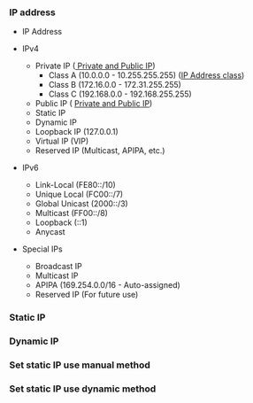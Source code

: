 ### IP address 
* IP Address
* IPv4
    * Private IP ([ Private and Public IP](https://www.youtube.com/watch?v=po8ZFG0Xc4Q))
        * Class A (10.0.0.0 - 10.255.255.255) ([IP Address class](https://www.youtube.com/watch?v=0dFNpNgiTAA))
        * Class B (172.16.0.0 - 172.31.255.255)
        * Class C (192.168.0.0 - 192.168.255.255)
    * Public IP ( [ Private and Public IP](https://www.youtube.com/watch?v=po8ZFG0Xc4Q))
    * Static IP
    * Dynamic IP
    * Loopback IP (127.0.0.1)
    * Virtual IP (VIP)
    * Reserved IP (Multicast, APIPA, etc.)
 
* IPv6
    * Link-Local (FE80::/10)
    * Unique Local (FC00::/7)
    * Global Unicast (2000::/3)
    * Multicast (FF00::/8)
    * Loopback (::1)
    * Anycast

*  Special IPs
    * Broadcast IP
    * Multicast IP
    * APIPA (169.254.0.0/16 - Auto-assigned)
    * Reserved IP (For future use)


### Static IP 

### Dynamic IP 

### Set static IP use manual method 

### Set static IP use dynamic method 

